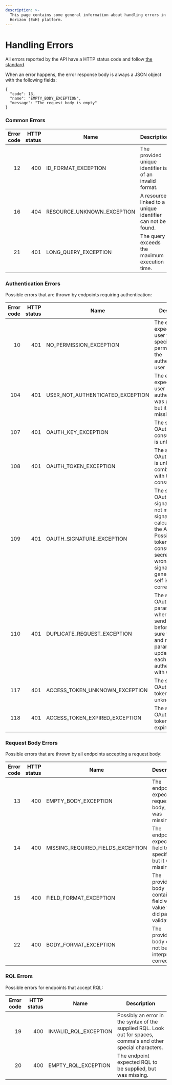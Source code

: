 ```yaml
---
description: >-
  This page contains some general information about handling errors in the Extra
  Horizon (ExH) platform.
---
```


# Handling Errors

All errors reported by the API have a HTTP status code and follow [the standard](https://developer.mozilla.org/en-US/docs/Web/HTTP/Status).

When an error happens, the error response body is always a JSON object with the following fields:

```
{
  "code": 13,
  "name": "EMPTY_BODY_EXCEPTION",
  "message": "The request body is empty"
}
```

### Common Errors <a href="#markdown-header-authentication-errors" id="markdown-header-authentication-errors"></a>

| Error code | HTTP status | Name                   | Description                                   |
| ---------: | ----------: | ---------------------- | --------------------------------------------- |
|         12 |         400 | ID\_FORMAT\_EXCEPTION   | The provided unique identifier is of an invalid format. |
|         16 |         404 | RESOURCE\_UNKNOWN\_EXCEPTION   | A resource linked to a unique identifier can not be found. |
|         21 |         401 | LONG\_QUERY\_EXCEPTION | The query exceeds the maximum execution time. |

### Authentication Errors <a href="#markdown-header-authentication-errors" id="markdown-header-authentication-errors"></a>

Possible errors that are thrown by endpoints requiring authentication:

| Error code | HTTP status | Name                                | Description                                                                                                                                                                                           |
| ---------: | ----------: | ----------------------------------- | ----------------------------------------------------------------------------------------------------------------------------------------------------------------------------------------------------- |
|         10 |         401 | NO\_PERMISSION\_EXCEPTION           | The endpoint expected the user to have a specific permission, but the authenticated user did not.                                                                                                     |
|        104 |         401 | USER\_NOT\_AUTHENTICATED\_EXCEPTION | The endpoint expected that user authentication was present, but it was missing.                                                                                                                       |
|        107 |         401 | OAUTH\_KEY\_EXCEPTION               | The supplied OAuth 1 consumer key is unknown.                                                                                                                                                         |
|        108 |         401 | OAUTH\_TOKEN\_EXCEPTION             | The supplied OAuth 1 token is unknown (in combination with the consumer\_key).                                                                                                                        |
|        109 |         401 | OAUTH\_SIGNATURE\_EXCEPTION         | The supplied OAuth 1 signature did not match the signature calculated by the API. Possibly the token secret or consumer secret was wrong. Or the signature generation it self is not setup correctly. |
|        110 |         401 | DUPLICATE\_REQUEST\_EXCEPTION       | The supplied OAuth 1 parameters where already send once before. Make sure the time and nonce parameters are updated for each request authenticated with OAuth1.                                       |
|        117 |         401 | ACCESS\_TOKEN\_UNKNOWN\_EXCEPTION   | The supplied OAuth 2 access token is unknown.                                                                                                                                                         |
|        118 |         401 | ACCESS\_TOKEN\_EXPIRED\_EXCEPTION   | The supplied OAuth 2 access token is expired.                                                                                                                                                         |

### Request Body Errors <a href="#markdown-header-request-body-errors" id="markdown-header-request-body-errors"></a>

Possible errors that are thrown by all endpoints accepting a request body:

| Error code | HTTP status | Name                                 | Description                                                                    |
| ---------: | ----------: | ------------------------------------ | ------------------------------------------------------------------------------ |
|         13 |         400 | EMPTY\_BODY\_EXCEPTION               | The endpoint expected a request body, but it was missing.                      |
|         14 |         400 | MISSING\_REQUIRED\_FIELDS\_EXCEPTION | The endpoint expected a field to be specified, but it was missing.             |
|         15 |         400 | FIELD\_FORMAT\_EXCEPTION             | The provided body contained a field with a value that did past the validation. |
|         22 |         400 | BODY\_FORMAT\_EXCEPTION              | The provided body could not be interpreted correctly.                          |

### RQL Errors <a href="#markdown-header-rql-errors" id="markdown-header-rql-errors"></a>

Possible errors for endpoints that accept RQL:

| Error code | HTTP status | Name                    | Description                                                                                                     |
| ---------: | ----------: | ----------------------- | --------------------------------------------------------------------------------------------------------------- |
|         19 |         400 | INVALID\_RQL\_EXCEPTION | Possibly an error in the syntax of the supplied RQL. Look out for spaces, comma's and other special characters. |
|         20 |         400 | EMPTY\_RQL\_EXCEPTION   | The endpoint expected RQL to be supplied, but was missing.                                                      |
